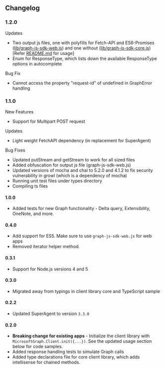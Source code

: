 ## Changelog

### 1.2.0
Updates

* Two output js files, one with polyfills for Fetch-API and ES6-Promises ([lib/graph-js-sdk-web.js](./lib/graph-js-sdk-web.js)) and one without ([lib/graph-js-sdk-core.js](./lib/graph-js-sdk-core.js))
[Refer [README.md](https://github.com/microsoftgraph/msgraph-sdk-javascript#browser) for usage]
* Enum for ResponseType, which lists down the available ResponseType options in autocomplete

Bug Fix
* Cannot access the property "request-id" of undefined in GraphError handling

### 1.1.0
New Features
* Support for Multipart POST request

Updates
* Light weight FetchAPI dependency (in replacement for SuperAgent)

Bug Fixes
* Updated putStream and getStream to work for all sized files
* Added obfuscation for output js file (graph-js-sdk-web.js)
* Updated versions of mocha and chai to 5.2.0 and 4.1.2 to fix security vulnerability in growl (which is a dependency of mocha)
* Running unit test files under types directory
* Compiling ts files

#### 1.0.0
* Added tests for new Graph functionality - Delta query, Extensibility, OneNote, and more.

#### 0.4.0
* Add support for ES5. Make sure to use `graph-js-sdk-web.js` for web apps
* Removed iterator helper method.

#### 0.3.1
* Support for Node.js versions 4 and 5

#### 0.3.0
* Migrated away from typings in client library core and TypeScript sample

#### 0.2.2
* Updated SuperAgent to version ``` 3.3.0 ```

#### 0.2.0
* **Breaking change for existing apps** - Initialize the client library with `MicrosoftGraph.Client.init({...})`. See the updated usage section below for code samples.
* Added response handling tests to simulate Graph calls
* Added type declarations file for core client library, which adds intellisense for chained methods.
